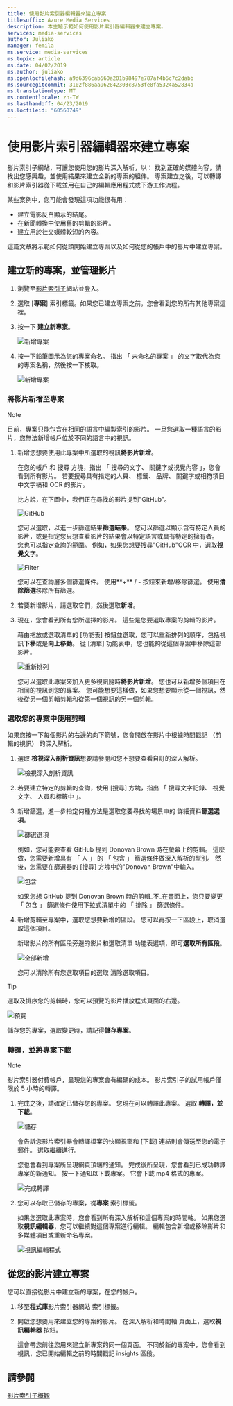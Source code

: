 ```yaml
---
title: 使用影片索引器編輯器來建立專案
titlesuffix: Azure Media Services
description: 本主題示範如何使用影片索引器編輯器來建立專案。
services: media-services
author: Juliako
manager: femila
ms.service: media-services
ms.topic: article
ms.date: 04/02/2019
ms.author: juliako
ms.openlocfilehash: a9d6396cab560a201b98497e787af4b6c7c2dabb
ms.sourcegitcommit: 3102f886aa962842303c8753fe8fa5324a52834a
ms.translationtype: MT
ms.contentlocale: zh-TW
ms.lasthandoff: 04/23/2019
ms.locfileid: "60560749"
---
```

# <a name="use-the-video-indexer-editor-to-create-projects"></a>使用影片索引器編輯器來建立專案

影片索引子網站，可讓您使用您的影片深入解析，以： 找到正確的媒體內容，請找出您感興趣，並使用結果來建立全新的專案的組件。 專案建立之後，可以轉譯和影片索引器從下載並用在自己的編輯應用程式或下游工作流程。

某些案例中，您可能會發現這項功能很有用︰ 

* 建立電影反白顯示的結尾。
* 在新聞轉換中使用舊的剪輯的影片。
* 建立用於社交媒體較短的內容。

這篇文章將示範如何從頭開始建立專案以及如何從您的帳戶中的影片中建立專案。

## <a name="create-new-project-and-manage-videos"></a>建立新的專案，並管理影片

1. 瀏覽至[影片索引子](https://www.videoindexer.ai/)網站並登入。
1. 選取 [**專案**] 索引標籤。如果您已建立專案之前，您會看到您的所有其他專案這裡。
1. 按一下 **建立新專案**。  

    ![新增專案](./media/video-indexer-view-edit/new-project.png)
1. 按一下鉛筆圖示為您的專案命名。 指出 「 未命名的專案 」 的文字取代為您的專案名稱，然後按一下核取。

    ![新增專案](./media/video-indexer-view-edit/new-project3.png)
    
### <a name="add-videos-to-the-project"></a>將影片新增至專案

> [!NOTE]
> 目前，專案只能包含在相同的語言中編製索引的影片。 一旦您選取一種語言的影片，您無法新增帳戶位於不同的語言中的視訊。

1. 新增您想要使用此專案中所選取的視訊**將影片新增**。

    在您的帳戶 和 搜尋 方塊，指出 「 搜尋的文字、 關鍵字或視覺內容 」，您會看到所有影片。 若要搜尋具有指定的人員、 標籤、 品牌、 關鍵字或相符項目中文字稿和 OCR 的影片。
    
    比方說，在下圖中，我們正在尋找的影片提到"GitHub"。
    
    ![GitHub](./media/video-indexer-view-edit/github.png)

    您可以選取，以進一步篩選結果**篩選結果**。 您可以篩選以顯示含有特定人員的影片，或是指定您只想查看影片的結果會以特定語言或具有特定的擁有者。 <br/> 您也可以指定查詢的範圍。 例如，如果您想要搜尋"GitHub"OCR 中，選取**視覺文字**。

    ![Filter](./media/video-indexer-view-edit/visual-text.png)

    您可以在查詢層多個篩選條件。 使用**+** / **-** 按鈕來新增/移除篩選。 使用**清除篩選**移除所有篩選。
1. 若要新增影片，請選取它們，然後選取**新增**。
1. 現在，您會看到所有您所選擇的影片。 這些是您要選取專案的剪輯的影片。

    藉由拖放或選取清單的 [功能表] 按鈕並選取，您可以重新排列的順序，包括視訊**下移**或是**向上移動**。 從 [清單] 功能表中，您也能夠從這個專案中移除這部影片。 

    ![重新排列](./media/video-indexer-view-edit/rearrange.png)
    
    您可以選取此專案來加入更多視訊隨時**將影片新增**。 您也可以新增多個項目在相同的視訊到您的專案。 您可能想要這樣做，如果您想要顯示從一個視訊，然後從另一個剪輯剪輯和從第一個視訊的另一個剪輯。 

### <a name="select-clips-to-use-in-your-project"></a>選取您的專案中使用剪輯

如果您按一下每個影片的右邊的向下箭號，您會開啟在影片中根據時間戳記 （剪輯的視訊） 的深入解析。 

1. 選取 **檢視深入剖析資訊**想要請參閱和您不想要查看自訂的深入解析。 

    ![檢視深入剖析資訊](./media/video-indexer-view-edit/insights.png)
1. 若要建立特定的剪輯的查詢，使用 [搜尋] 方塊，指出 「 搜尋文字記錄、 視覺文字、 人員和標籤中 」。
1. 新增篩選，進一步指定何種方法是選取您要尋找的場景中的 詳細資料**篩選選項**。

    ![篩選選項](./media/video-indexer-view-edit/filter-options.png)

    例如，您可能要查看 GitHub 提到 Donovan Brown 時在螢幕上的剪輯。 這麼做，您需要新增具有 「 人 」 的 「 包含 」 篩選條件做深入解析的型別。 然後，您需要在篩選器的 [搜尋] 方塊中的"Donovan Brown"中輸入。
    
    ![包含](./media/video-indexer-view-edit/include.png)
    
    如果您想 GitHub 提到 Donovan Brown 時的剪輯_不_在畫面上，您只要變更 「 包含 」 篩選條件使用下拉式清單中的 「 排除 」 篩選條件。 

1. 新增剪輯至專案中，選取您想要新增的區段。 您可以再按一下區段上，取消選取這個項目。
    
    新增影片的所有區段旁邊的影片和選取清單 功能表選項，即可**選取所有區段**。 

    ![全部新增](./media/video-indexer-view-edit/add-all.png)

    您可以清除所有您選取項目的選取 清除選取項目。

> [!TIP]
> 選取及排序您的剪輯時，您可以預覽的影片播放程式頁面的右邊。 

![預覽](./media/video-indexer-view-edit/preview.png)

儲存您的專案，選取變更時，請記得**儲存專案**。 

### <a name="render-and-download-the-project"></a>轉譯，並將專案下載

> [!NOTE]
> 影片索引器付費帳戶，呈現您的專案會有編碼的成本。 影片索引子的試用帳戶僅限於 5 小時的轉譯。

1. 完成之後，請確定已儲存您的專案。 您現在可以轉譯此專案。 選取 **轉譯，並下載**。 

    ![儲存](./media/video-indexer-view-edit/save.png)

    會告訴您影片索引器會轉譯檔案的快顯視窗和 [下載] 連結則會傳送至您的電子郵件。 選取繼續進行。 
    
    您也會看到專案所呈現網頁頂端的通知。 完成後所呈現，您會看到已成功轉譯專案的新通知。 按一下通知以下載專案。 它會下載 mp4 格式的專案。

    ![完成轉譯](./media/video-indexer-view-edit/rendering-done.png)

1. 您可以存取已儲存的專案，從**專案** 索引標籤。 

    如果您選取此專案時，您會看到所有深入解析和這個專案的時間軸。 如果您選取**視訊編輯器**，您可以繼續對這個專案進行編輯。 編輯包含新增或移除影片和多媒體項目或重新命名專案。

    ![視訊編輯程式](./media/video-indexer-view-edit/video-editor.png)
     
## <a name="create-a-project-from-your-video"></a>從您的影片建立專案

您可以直接從影片中建立新的專案，在您的帳戶。 

1. 移至**程式庫**影片索引器網站 索引標籤。
1. 開啟您想要用來建立您的專案的影片。 在深入解析和時間軸 頁面上，選取**視訊編輯器** 按鈕。

    這會帶您前往您用來建立新專案的同一個頁面。 不同於新的專案中，您會看到視訊，您已開始編輯之前的時間戳記 insights 區段。

## <a name="see-also"></a>請參閱

[影片索引子概觀](video-indexer-overview.md)

